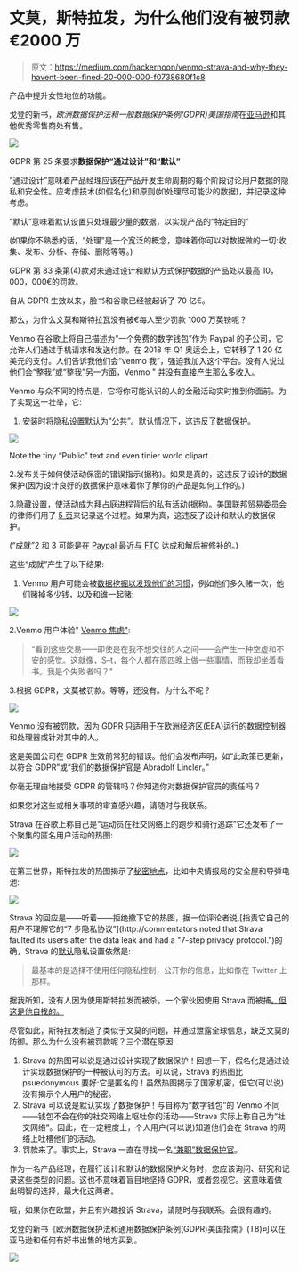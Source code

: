 # 文莫，斯特拉发，为什么他们没有被罚款€2000 万

> 原文：<https://medium.com/hackernoon/venmo-strava-and-why-they-havent-been-fined-20-000-000-f0738680f1c8>

产品中提升女性地位的功能。

戈登的新书，*欧洲数据保护法和一般数据保护条例(GDPR)美国指南*在[亚马逊](https://www.amazon.com/Real-CIPP-Prep-Protection-Regulation-ebook/dp/B07F9B98Q7/ref=sr_1_1?ie=UTF8&qid=1531334679&sr=8-1&keywords=real+cipp%2Fe+prep)和其他优秀零售商处有售。

![](img/e70d9fc229e87397a56114d7cb7f9e0a.png)

GDPR 第 25 条要求**数据保护“通过设计”和“默认”**

“通过设计”意味着产品经理应该在产品开发生命周期的每个阶段讨论用户数据的隐私和安全性。应考虑技术(如假名化)和原则(如处理尽可能少的数据)，并记录这种考虑。

“默认”意味着默认设置只处理最少量的数据，以实现产品的“特定目的”

(如果你不熟悉的话，“处理”是一个宽泛的概念，意味着你可以对数据做的一切:收集、发布、分析、存储、删除等等。)

GDPR 第 83 条第(4)款对未通过设计和默认方式保护数据的产品处以最高 10，000，000€的罚款。

自从 GDPR 生效以来，脸书和谷歌已经被起诉了 70 亿€。

那么，为什么文莫和斯特拉瓦没有被€每人至少罚款 1000 万英镑呢？

Venmo 在谷歌上将自己描述为“一个免费的数字钱包”作为 Paypal 的子公司，它允许人们通过手机请求和发送付款。在 2018 年 Q1 奥运会上，它转移了 1 20 亿美元的支付。人们告诉我他们会“venmo 我”，强迫我加入这个平台。没有人说过他们会“整我”或“整我”另一方面，Venmo " [并没有直接产生那么多收入](https://www.theatlantic.com/business/archive/2017/07/venmo-makes-money-banks/533946/)。

Venmo 与众不同的特点是，它将你可能认识的人的金融活动实时推到你面前。为了实现这一壮举，它:

1.  安装时将隐私设置默认为“公共”。默认情况下，这违反了数据保护。

![](img/4d71487dc5b0a75631b0ac8cd66bacdf.png)

Note the tiny “Public” text and even tinier world clipart

2.发布关于如何使活动保密的错误指示(据称)。如果是真的，这违反了设计的数据保护(因为设计良好的数据保护意味着你了解你的产品是如何工作的。)

3.隐藏设置，使活动成为拜占庭进程背后的私有活动(据称)。美国联邦贸易委员会的律师们用了 [5 页](https://www.ftc.gov/system/files/documents/cases/venmo_complaint.pdf)来记录这个过程。如果为真，这违反了设计和默认的数据保护。

(“成就”2 和 3 可能是在 [Paypal 最近与 FTC](https://www.ftc.gov/news-events/press-releases/2018/02/paypal-settles-ftc-charges-venmo-failed-disclose-information) 达成和解后被修补的。)

这些“成就”产生了以下结果:

1.  Venmo 用户可能会被[数据挖掘以发现他们的习惯](https://www.huffingtonpost.com/aran-khanna/venmo-money_b_8418130.html)，例如他们多久赌一次，他们赌掉多少钱，以及和谁一起赌:

![](img/38537e9df50cef1f85891081ad5a7966.png)

2.Venmo 用户体验" [Venmo 焦虑"](https://nypost.com/2018/06/23/venmo-is-making-its-users-paranoid/):

> “看到这些交易——即使是在我不想交往的人之间——会产生一种空虚和不安的感觉。这就像，S–t，每个人都在周四晚上做一些事情，而我却坐着看书。我是个失败者吗？"

3.根据 GDPR，文莫被罚款。等等，还没有。为什么不呢？

![](img/1bb9555ba910b4b83e47e9100ec01414.png)

Venmo 没有被罚款，因为 GDPR 只适用于在欧洲经济区(EEA)运行的数据控制器和处理器或针对其中的人。

这是美国公司在 GDPR 生效前常犯的错误。他们会发布声明，如“此政策已更新，以符合 GDPR”或“我们的数据保护官是 Abradolf Lincler。”

你毫无理由地接受 GDPR 的管辖吗？你知道你对数据保护官员的责任吗？

如果您对这些或相关事项的审查感兴趣，请随时与我联系。

Strava 在谷歌上称自己是“运动员在社交网络上的跑步和骑行追踪”它还发布了一个聚集的匿名用户活动的热图:

![](img/70938b6ee97c0224d0c09d2be792eb5a.png)

在第三世界，斯特拉发的热图揭示了[秘密地点](https://www.vox.com/technology/2018/2/1/16945120/strava-data-tracking-privacy-military-bases)，比如中央情报局的安全屋和导弹电池:

![](img/e42fe73aaa1359a422dee8d7c74297b4.png)

Strava 的回应是——听着——拒绝撤下它的热图，据一位评论者说,[指责它自己的用户不理解它的“7 步隐私协议”](http://commentators noted that Strava faulted its users after the data leak and had a "7-step privacy protocol.")的确，Strava 的[默认](https://blog.strava.com/privacy-14288/)隐私设置依然是:

> 最基本的是选择不使用任何隐私控制，公开你的信息，比如像在 Twitter 上那样。

据我所知，没有人因为使用斯特拉发而被杀。一个家伙因使用 Strava 而被捕[。但这是他自找的。](https://community.spiceworks.com/topic/2136162-voluntarily-posted-strava-gps-data-leads-to-self-incrimination-arrest-warrant)

尽管如此，斯特拉发制造了类似于文莫的问题，并通过泄露全球信息，缺乏文莫的防御。那么为什么没有被罚款呢？三个潜在原因:

1.  Strava 的热图可以说是通过设计实现了数据保护！回想一下，假名化是通过设计实现数据保护的一种被认可的方法。可以说，Strava 的热图比 psuedonymous 要好:它是匿名的！虽然热图揭示了国家机密，但它(可以说)没有揭示个人用户的秘密。
2.  Strava 可以说是默认实现了数据保护！与自称为“数字钱包”的 Venmo 不同——钱包不会在你的社交网络上呕吐你的活动——Strava 实际上称自己为“社交网络”。因此，在一定程度上，个人用户(可以说)知道他们会在 Strava 的网络上吐槽他们的活动。
3.  罚款来了。事实上，Strava 一直在寻找一名[“兼职”数据保护官](https://boards.greenhouse.io/strava/jobs/1192005)。

作为一名产品经理，在履行设计和默认的数据保护义务时，您应该询问、研究和记录这些类型的问题。这也不意味着盲目地坚持 GDPR，或者忽视它。这意味着做出明智的选择，最大化这两者。

哦，如果你在欧盟，并且有兴趣投诉 Strava，请随时与我联系。会很有趣的。

戈登的新书《欧洲数据保护法和通用数据保护条例(GDPR)美国指南》(T8)可以在亚马逊和任何有好书出售的地方买到。

![](img/327a4ed5dc9dec74700829f87ecf0906.png)